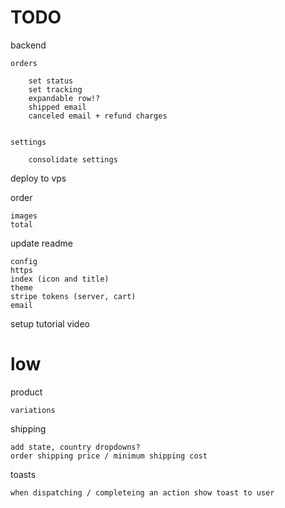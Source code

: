 # TODO

backend

    orders

        set status
        set tracking
        expandable row!?
        shipped email
        canceled email + refund charges


    settings

        consolidate settings

deploy to vps

order

    images
    total


update readme

    config
    https
    index (icon and title)
    theme
    stripe tokens (server, cart)
    email

setup tutorial video

# low

product

    variations

shipping

    add state, country dropdowns?
    order shipping price / minimum shipping cost
   
toasts
    
    when dispatching / completeing an action show toast to user